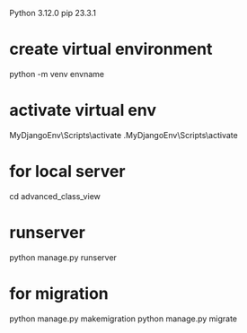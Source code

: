 Python 3.12.0
pip 23.3.1

# create virtual environment
python -m venv envname
# activate virtual env
MyDjangoEnv\Scripts\activate
.MyDjangoEnv\Scripts\activate

# for local server
cd advanced_class_view

# runserver
python manage.py runserver

# for migration
python manage.py makemigration
python manage.py migrate


